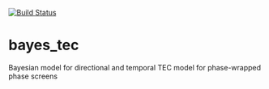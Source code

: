 [![Build Status](https://travis-ci.org/Joshuaalbert/bayes_tec.svg?branch=master)](https://travis-ci.org/Joshuaalbert/bayes_tec)

# bayes_tec
Bayesian model for directional and temporal TEC model for phase-wrapped phase screens
